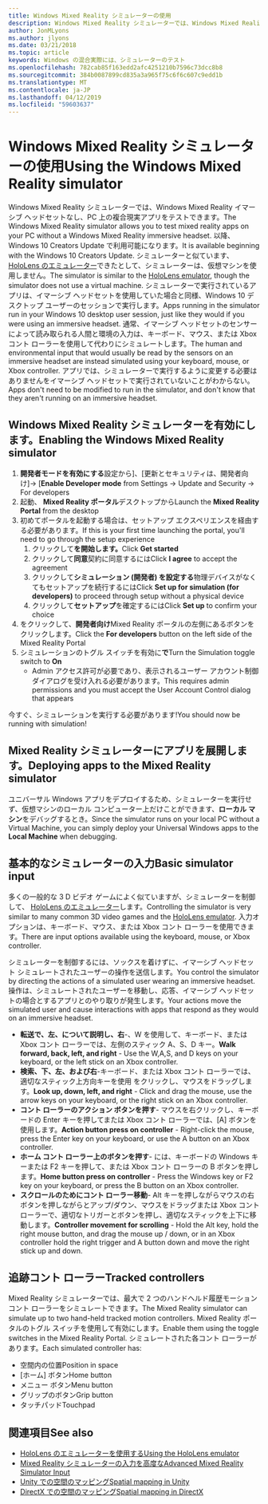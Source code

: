 ```yaml
---
title: Windows Mixed Reality シミュレーターの使用
description: Windows Mixed Reality シミュレーターでは、Windows Mixed Reality イマーシブ ヘッドセットなし、PC 上の複合現実アプリをテストできます。
author: JonMLyons
ms.author: jlyons
ms.date: 03/21/2018
ms.topic: article
keywords: Windows の混合実際には、シミュレーターのテスト
ms.openlocfilehash: 782cab85f163edd2afc4251210b7596c73dcc8b8
ms.sourcegitcommit: 384b0087899cd835a3a965f75c6f6c607c9edd1b
ms.translationtype: MT
ms.contentlocale: ja-JP
ms.lasthandoff: 04/12/2019
ms.locfileid: "59603637"
---
```

# <a name="using-the-windows-mixed-reality-simulator"></a><span data-ttu-id="abb44-104">Windows Mixed Reality シミュレーターの使用</span><span class="sxs-lookup"><span data-stu-id="abb44-104">Using the Windows Mixed Reality simulator</span></span>

<span data-ttu-id="abb44-105">Windows Mixed Reality シミュレーターでは、Windows Mixed Reality イマーシブ ヘッドセットなし、PC 上の複合現実アプリをテストできます。</span><span class="sxs-lookup"><span data-stu-id="abb44-105">The Windows Mixed Reality simulator allows you to test mixed reality apps on your PC without a Windows Mixed Reality immersive headset.</span></span> <span data-ttu-id="abb44-106">以降、Windows 10 Creators Update で利用可能になります。</span><span class="sxs-lookup"><span data-stu-id="abb44-106">It is available beginning with the Windows 10 Creators Update.</span></span> <span data-ttu-id="abb44-107">シミュレーターと似ています、 [HoloLens のエミュレーター](using-the-hololens-emulator.md)できたとして、シミュレーターは、仮想マシンを使用しません。</span><span class="sxs-lookup"><span data-stu-id="abb44-107">The simulator is similar to the [HoloLens emulator](using-the-hololens-emulator.md), though the simulator does not use a virtual machine.</span></span> <span data-ttu-id="abb44-108">シミュレーターで実行されているアプリは、イマーシブ ヘッドセットを使用していた場合と同様、Windows 10 デスクトップ ユーザーのセッションで実行します。</span><span class="sxs-lookup"><span data-stu-id="abb44-108">Apps running in the simulator run in your Windows 10 desktop user session, just like they would if you were using an immersive headset.</span></span> <span data-ttu-id="abb44-109">通常、イマーシブ ヘッドセットのセンサーによって読み取られる人間と環境の入力は、キーボード、マウス、または Xbox コント ローラーを使用して代わりにシミュレートします。</span><span class="sxs-lookup"><span data-stu-id="abb44-109">The human and environmental input that would usually be read by the sensors on an immersive headset are instead simulated using your keyboard, mouse, or Xbox controller.</span></span> <span data-ttu-id="abb44-110">アプリでは、シミュレーターで実行するように変更する必要はありませんをイマーシブ ヘッドセットで実行されていないことがわからない。</span><span class="sxs-lookup"><span data-stu-id="abb44-110">Apps don't need to be modified to run in the simulator, and don't know that they aren't running on an immersive headset.</span></span>

## <a name="enabling-the-windows-mixed-reality-simulator"></a><span data-ttu-id="abb44-111">Windows Mixed Reality シミュレーターを有効にします。</span><span class="sxs-lookup"><span data-stu-id="abb44-111">Enabling the Windows Mixed Reality simulator</span></span>

1. <span data-ttu-id="abb44-112">**開発者モードを有効にする**設定から]、[更新とセキュリティは、開発者向け]-> [</span><span class="sxs-lookup"><span data-stu-id="abb44-112">**Enable Developer mode** from Settings -> Update and Security -> For developers</span></span>
2. <span data-ttu-id="abb44-113">起動、 **Mixed Reality ポータル**デスクトップから</span><span class="sxs-lookup"><span data-stu-id="abb44-113">Launch the **Mixed Reality Portal** from the desktop</span></span>
3. <span data-ttu-id="abb44-114">初めてポータルを起動する場合は、セットアップ エクスペリエンスを経由する必要があります。</span><span class="sxs-lookup"><span data-stu-id="abb44-114">If this is your first time launching the portal, you'll need to go through the setup experience</span></span>
   1. <span data-ttu-id="abb44-115">クリックして**を開始します。**</span><span class="sxs-lookup"><span data-stu-id="abb44-115">Click **Get started**</span></span>
   2. <span data-ttu-id="abb44-116">クリックして**同意**契約に同意するには</span><span class="sxs-lookup"><span data-stu-id="abb44-116">Click **I agree** to accept the agreement</span></span>
   3. <span data-ttu-id="abb44-117">クリックして**シミュレーション (開発者) を設定する**物理デバイスがなくてもセットアップを続行するには</span><span class="sxs-lookup"><span data-stu-id="abb44-117">Click **Set up for simulation (for developers)** to proceed through setup without a physical device</span></span>
   4. <span data-ttu-id="abb44-118">クリックして**セットアップ**を確定するには</span><span class="sxs-lookup"><span data-stu-id="abb44-118">Click **Set up** to confirm your choice</span></span>
4. <span data-ttu-id="abb44-119">をクリックして、**開発者向け**Mixed Reality ポータルの左側にあるボタンをクリックします。</span><span class="sxs-lookup"><span data-stu-id="abb44-119">Click the **For developers** button on the left side of the Mixed Reality Portal</span></span>
5. <span data-ttu-id="abb44-120">シミュレーションのトグル スイッチを有効に**で**</span><span class="sxs-lookup"><span data-stu-id="abb44-120">Turn the Simulation toggle switch to **On**</span></span>
   * <span data-ttu-id="abb44-121">Admin アクセス許可が必要であり、表示されるユーザー アカウント制御ダイアログを受け入れる必要があります。</span><span class="sxs-lookup"><span data-stu-id="abb44-121">This requires admin permissions and you must accept the User Account Control dialog that appears</span></span>

<span data-ttu-id="abb44-122">今すぐ、シミュレーションを実行する必要があります!</span><span class="sxs-lookup"><span data-stu-id="abb44-122">You should now be running with simulation!</span></span>

## <a name="deploying-apps-to-the-mixed-reality-simulator"></a><span data-ttu-id="abb44-123">Mixed Reality シミュレーターにアプリを展開します。</span><span class="sxs-lookup"><span data-stu-id="abb44-123">Deploying apps to the Mixed Reality simulator</span></span>

<span data-ttu-id="abb44-124">ユニバーサル Windows アプリをデプロイするため、シミュレーターを実行せず、仮想マシンのローカル コンピューター上だけことができます、**ローカル マシン**をデバッグするとき。</span><span class="sxs-lookup"><span data-stu-id="abb44-124">Since the simulator runs on your local PC without a Virtual Machine, you can simply deploy your Universal Windows apps to the **Local Machine** when debugging.</span></span>

## <a name="basic-simulator-input"></a><span data-ttu-id="abb44-125">基本的なシミュレーターの入力</span><span class="sxs-lookup"><span data-stu-id="abb44-125">Basic simulator input</span></span>

<span data-ttu-id="abb44-126">多くの一般的な 3 D ビデオ ゲームによく似ていますが、シミュレーターを制御して、 [HoloLens のエミュレーター](using-the-hololens-emulator.md)します。</span><span class="sxs-lookup"><span data-stu-id="abb44-126">Controlling the simulator is very similar to many common 3D video games and the [HoloLens emulator](using-the-hololens-emulator.md).</span></span> <span data-ttu-id="abb44-127">入力オプションは、キーボード、マウス、または Xbox コント ローラーを使用できます。</span><span class="sxs-lookup"><span data-stu-id="abb44-127">There are input options available using the keyboard, mouse, or Xbox controller.</span></span>

<span data-ttu-id="abb44-128">シミュレーターを制御するには、ソックスを着けずに、イマーシブ ヘッドセット シミュレートされたユーザーの操作を送信します。</span><span class="sxs-lookup"><span data-stu-id="abb44-128">You control the simulator by directing the actions of a simulated user wearing an immersive headset.</span></span> <span data-ttu-id="abb44-129">操作は、シミュレートされたユーザーを移動し、応答、イマーシブ ヘッドセットの場合とするアプリとのやり取りが発生します。</span><span class="sxs-lookup"><span data-stu-id="abb44-129">Your actions move the simulated user and cause interactions with apps that respond as they would on an immersive headset.</span></span>
* <span data-ttu-id="abb44-130">**転送で、左、について説明し、右**-、W を使用して、キーボード、または Xbox コント ローラーでは、左側のスティック A、S、D キー。</span><span class="sxs-lookup"><span data-stu-id="abb44-130">**Walk forward, back, left, and right** - Use the W,A,S, and D keys on your keyboard, or the left stick on an Xbox controller.</span></span>
* <span data-ttu-id="abb44-131">**検索、下、左、および右**-キーボード、または Xbox コント ローラーでは、適切なスティック上方向キーを使用 をクリックし、マウスをドラッグします。</span><span class="sxs-lookup"><span data-stu-id="abb44-131">**Look up, down, left, and right** - Click and drag the mouse, use the arrow keys on your keyboard, or the right stick on an Xbox controller.</span></span>
* <span data-ttu-id="abb44-132">**コント ローラーのアクション ボタンを押す**- マウスを右クリックし、キーボードの Enter キーを押してまたは Xbox コント ローラーでは、[A] ボタンを使用します。</span><span class="sxs-lookup"><span data-stu-id="abb44-132">**Action button press on controller** - Right-click the mouse, press the Enter key on your keyboard, or use the A button on an Xbox controller.</span></span>
* <span data-ttu-id="abb44-133">**ホーム コント ローラー上のボタンを押す**- には、キーボードの Windows キーまたは F2 キーを押して、または Xbox コント ローラーの B ボタンを押します。</span><span class="sxs-lookup"><span data-stu-id="abb44-133">**Home button press on controller** - Press the Windows key or F2 key on your keyboard, or press the B button on an Xbox controller.</span></span>
* <span data-ttu-id="abb44-134">**スクロールのためにコント ローラー移動**- Alt キーを押しながらマウスの右ボタンを押しながらとアップ/ダウン、マウスをドラッグまたは Xbox コント ローラーで、適切なトリガーとボタンを押し、適切なスティックを上下に移動します。</span><span class="sxs-lookup"><span data-stu-id="abb44-134">**Controller movement for scrolling** - Hold the Alt key, hold the right mouse button, and drag the mouse up / down, or in an Xbox controller hold the right trigger and A button down and move the right stick up and down.</span></span>

## <a name="tracked-controllers"></a><span data-ttu-id="abb44-135">追跡コント ローラー</span><span class="sxs-lookup"><span data-stu-id="abb44-135">Tracked controllers</span></span>

<span data-ttu-id="abb44-136">Mixed Reality シミュレーターでは、最大で 2 つのハンドヘルド履歴モーション コント ローラーをシミュレートできます。</span><span class="sxs-lookup"><span data-stu-id="abb44-136">The Mixed Reality simulator can simulate up to two hand-held tracked motion controllers.</span></span> <span data-ttu-id="abb44-137">Mixed Reality ポータルのトグル スイッチを使用して有効にします。</span><span class="sxs-lookup"><span data-stu-id="abb44-137">Enable them using the toggle switches in the Mixed Reality Portal.</span></span> <span data-ttu-id="abb44-138">シミュレートされた各コント ローラーがあります。</span><span class="sxs-lookup"><span data-stu-id="abb44-138">Each simulated controller has:</span></span>
* <span data-ttu-id="abb44-139">空間内の位置</span><span class="sxs-lookup"><span data-stu-id="abb44-139">Position in space</span></span>
* <span data-ttu-id="abb44-140">[ホーム] ボタン</span><span class="sxs-lookup"><span data-stu-id="abb44-140">Home button</span></span>
* <span data-ttu-id="abb44-141">メニュー ボタン</span><span class="sxs-lookup"><span data-stu-id="abb44-141">Menu button</span></span>
* <span data-ttu-id="abb44-142">グリップのボタン</span><span class="sxs-lookup"><span data-stu-id="abb44-142">Grip button</span></span>
* <span data-ttu-id="abb44-143">タッチパッド</span><span class="sxs-lookup"><span data-stu-id="abb44-143">Touchpad</span></span>

## <a name="see-also"></a><span data-ttu-id="abb44-144">関連項目</span><span class="sxs-lookup"><span data-stu-id="abb44-144">See also</span></span>
* [<span data-ttu-id="abb44-145">HoloLens のエミュレーターを使用する</span><span class="sxs-lookup"><span data-stu-id="abb44-145">Using the HoloLens emulator</span></span>](using-the-hololens-emulator.md)
* [<span data-ttu-id="abb44-146">Mixed Reality シミュレーターの入力を高度な</span><span class="sxs-lookup"><span data-stu-id="abb44-146">Advanced Mixed Reality Simulator Input</span></span>](advanced-hololens-emulator-and-mixed-reality-simulator-input.md)
* [<span data-ttu-id="abb44-147">Unity での空間のマッピング</span><span class="sxs-lookup"><span data-stu-id="abb44-147">Spatial mapping in Unity</span></span>](spatial-mapping-in-unity.md)
* [<span data-ttu-id="abb44-148">DirectX での空間のマッピング</span><span class="sxs-lookup"><span data-stu-id="abb44-148">Spatial mapping in DirectX</span></span>](spatial-mapping-in-directx.md)
